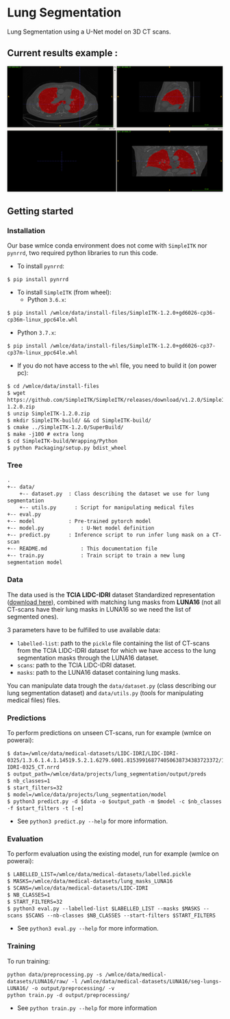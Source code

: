 # Lung Segmentation

Lung Segmentation using a U-Net model on 3D CT scans.

## Current results example :

![lung segmentation example](readme_images/ex_res.png)

## Getting started

### Installation

Our base wmlce conda environment does not come with `SimpleITK` nor `pynrrd`, two required python libraries to run this code.

+ To install `pynrrd`:
```
$ pip install pynrrd
```

+ To install `SimpleITK` (from wheel):
  + Python `3.6.x`:
```
$ pip install /wmlce/data/install-files/SimpleITK-1.2.0+gd6026-cp36-cp36m-linux_ppc64le.whl
```
  + Python `3.7.x`:
```
$ pip install /wmlce/data/install-files/SimpleITK-1.2.0+gd6026-cp37-cp37m-linux_ppc64le.whl
```
  + If you do not have access to the `whl` file, you need to build it (on power pc):
```
$ cd /wmlce/data/install-files
$ wget https://github.com/SimpleITK/SimpleITK/releases/download/v1.2.0/SimpleITK-1.2.0.zip
$ unzip SimpleITK-1.2.0.zip
$ mkdir SimpleITK-build/ && cd SimpleITK-build/
$ cmake ../SimpleITK-1.2.0/SuperBuild/
$ make -j100 # extra long
$ cd SimpleITK-build/Wrapping/Python
$ python Packaging/setup.py bdist_wheel
```

### Tree

```
.
+-- data/
    +-- dataset.py	: Class describing the dataset we use for lung segmentation
    +-- utils.py	  : Script for manipulating medical files
+-- eval.py
+-- model           : Pre-trained pytorch model
+-- model.py		    : U-Net model definition
+-- predict.py      : Inference script to run infer lung mask on a CT-scan
+-- README.md		    : This documentation file
+-- train.py		    : Train script to train a new lung segmentation model
```

### Data 

The data used is the __TCIA LIDC-IDRI__ dataset Standardized representation ([download here](https://wiki.cancerimagingarchive.net/display/DOI/Standardized+representation+of+the+TCIA+LIDC-IDRI+annotations+using+DICOM)), combined with matching lung masks from __LUNA16__ (not all CT-scans have their lung masks in LUNA16 so we need the list of segmented ones).

3 parameters have to be fulfilled to use available data:
+ `labelled-list`: path to the `pickle` file containing the list of CT-scans from the TCIA LIDC-IDRI dataset for which we have access to the lung segmentation masks through the LUNA16 dataset.
+ `scans`: path to the TCIA LIDC-IDRI dataset.
+ `masks`: path to the LUNA16 dataset containing lung masks.

You can manipulate data trough the `data/dataset.py` (class describing our lung segmentation dataset) and `data/utils.py` (tools for manipulating medical files) files.

### Predictions

To perform predictions on unseen CT-scans, run for example (wmlce on powerai):
```
$ data=/wmlce/data/medical-datasets/LIDC-IDRI/LIDC-IDRI-0325/1.3.6.1.4.1.14519.5.2.1.6279.6001.815399168774050638734383723372/1.3.6.1.4.1.14519.5.2.1.6279.6001.725023183844147505748475581290/LIDC-IDRI-0325_CT.nrrd
$ output_path=/wmlce/data/projects/lung_segmentation/output/preds
$ nb_classes=1
$ start_filters=32
$ model=/wmlce/data/projects/lung_segmentation/model
$ python3 predict.py -d $data -o $output_path -m $model -c $nb_classes -f $start_filters -t [-e]
```
+ See `python3 predict.py --help` for more information.

### Evaluation 

To perform evaluation using the existing model, run for example (wmlce on powerai):
```
$ LABELLED_LIST=/wmlce/data/medical-datasets/labelled.pickle
$ MASKS=/wmlce/data/medical-datasets/lung_masks_LUNA16
$ SCANS=/wmlce/data/medical-datasets/LIDC-IDRI
$ NB_CLASSES=1
$ START_FILTERS=32
$ python3 eval.py --labelled-list $LABELLED_LIST --masks $MASKS --scans $SCANS --nb-classes $NB_CLASSES --start-filters $START_FILTERS 
``` 
+ See `python3 eval.py --help` for more information.

### Training

To run training:
```
python data/preprocessing.py -s /wmlce/data/medical-datasets/LUNA16/raw/ -l /wmlce/data/medical-datasets/LUNA16/seg-lungs-LUNA16/ -o output/preprocessing/ -v
python train.py -d output/preprocessing/
```
+ See `python train.py --help` for more information
